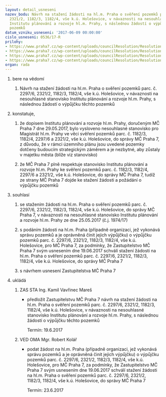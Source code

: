 ```yaml
---
layout: detail_usneseni
nazev_bodu: Návrh na stažení žádosti na hl.m. Praha o svěření pozemků parc. č. 2297/6,
  2321/2, 1182/3, 1182/4, vše k.ú. Holešovice, v návaznosti na nesouhlasné stanovisko
  Institutu plánování a rozvoje hl.m. Prahy, s následnou žádostí o výpůjčku těchto
  pozemků
datum_vzniku_usneseni: '2017-06-09 00:00:00'
cislo_usneseni: 0536/17-R
prilohy:
- https://www.praha7.cz/wp-content/uploads/councilResolution/Resolutions/29182/export/01_IPR1182~213107.docx
- https://www.praha7.cz/wp-content/uploads/councilResolution/Resolutions/29182/export/02_IPR1182~213106.pdf
- https://www.praha7.cz/wp-content/uploads/councilResolution/Resolutions/29182/export/03_IPR1182~213105.pdf
- https://www.praha7.cz/wp-content/uploads/councilResolution/Resolutions/29182/export/export~295909.pdf
organ: rada
---
```

<ol id="urzList" class="urzList_view"><li id="" class="urzClass1"><span name="1">bere na vědomí</span><ol class="urzOlClass"><li style="text-align: left;" id="" class="urzClass2"><span><p>Návrh na stažení žádosti na hl.m. Praha o svěření pozemků parc. č. 2297/6, 2321/2, 1182/3, 1182/4, vše k.ú. Holešovice, v návaznosti na nesouhlasné stanovisko Institutu plánování a rozvoje hl.m. Prahy, s následnou žádostí o výpůjčku těchto pozemků</p></span></li></ol></li><li id="" class="urzClass1"><span name="50">konstatuje,</span><ol class="urzOlClass"><li style="text-align: left;" id="" class="urzClass2"><span><p>že dopisem Institutu plánování a rozvoje hl.m. Prahy, doručeným MČ Praha 7 dne 29.05.2017, bylo vysloveno nesouhlasné stanovisko pro Magistrát hl.m. Prahy ve věci svěření pozemků parc. č. 1182/3, 1182/4, 2297/6 a 2321/2, vše k.ú. Holešovice, do správy MČ Praha 7, z důvodu, že v rámci územního plánu jsou uvedené pozemky dotčeny budoucím strategickým záměrem a je nezbytné, aby zůstaly v majetku města (blíže viz stanovisko)<br></p></span></li><li style="text-align: left;" id="" class="urzClass2"><span><p>že MČ Praha 7 plně respektuje stanovisko Institutu plánování a rozvoje hl.m. Prahy ke svěření pozemků parc. č. 1182/3, 1182/4, 2297/6 a 2321/2, vše k.ú. Holešovice, do správy MČ Praha 7, tudíž ze strany MČ Praha 7 dojde ke stažení žádosti a požádání o výpůjčku pozemků</p></span></li></ol></li><li id="" class="urzClass1"><span name="26">souhlasí</span><ol class="urzOlClass"><li style="text-align: left;" id="" class="urzClass2"><span><p>se stažením žádosti na hl.m. Praha o svěření pozemků parc. č. 2297/6, 2321/2, 1182/3, 1182/4, vše k.ú. Holešovice, do správy MČ Praha 7, v návaznosti na nesouhlasné stanovisko Institutu plánování a rozvoje hl.m. Prahy ze dne 25.05.2017 (č.j. 1974/17)<br></p></span></li><li style="text-align: left;" id="" class="urzClass2"><span><p>s podáním žádosti na hl.m. Praha&nbsp;(případně organizaci, jež vykonává správu pozemků a je oprávněná činit jejich výpůjčku) o výpůjčku pozemků parc. č. 2297/6, 2321/2, 1182/3, 1182/4, vše k.ú. Holešovice, pro MČ Praha 7, za podmínky, že Zastupitelstvo MČ Praha 7 svým usnesením dne 19.06.2017 schválí stažení žádosti na hl.m. Praha o svěření pozemků parc. č. 2297/6, 2321/2, 1182/3, 1182/4, vše k.ú. Holešovice, do správy MČ Praha 7</p></span></li><li style="text-align: left;" id="" class="urzClass2"><span><p>s návrhem usnesení Zastupitelstva MČ Praha 7</p></span></li></ol></li><li class="urzClass1" id="urzUkoly"><span name="1">ukládá</span><ol class="urzOlClass"><li class="urzClass2"><span><p>ZAS STA Ing. Kamil Vavřinec Mareš</p></span><ul class="urzUlClass"><li class="urzClass3"><span><p>předložit Zastupitelstvu MČ Praha 7 návrh na stažení žádosti na hl.m. Praha o svěření pozemků parc. č. 2297/6, 2321/2, 1182/3, 1182/4, vše k.ú. Holešovice, v návaznosti na nesouhlasné stanovisko Institutu plánování a rozvoje hl.m. Prahy, s následnou žádostí o výpůjčku těchto pozemků</p></span><span class="urzUkolTermin">  Termín:&nbsp;19.6.2017</span></li></ul></li><li class="urzClass2"><span><p>VED OMA Mgr. Robert Kolář</p></span><ul class="urzUlClass"><li class="urzClass3"><span><p>podat žádost na hl.m. Praha (případně organizaci, jež vykonává správu pozemků a je oprávněná činit jejich výpůjčku) o výpůjčku pozemků parc. č. 2297/6, 2321/2, 1182/3, 1182/4, vše k.ú. Holešovice, pro MČ Praha 7, za podmínky, že Zastupitelstvo MČ Praha 7 svým usnesením dne 19.06.2017 schválí stažení žádosti na hl.m. Praha o svěření pozemků parc. č. 2297/6, 2321/2, 1182/3, 1182/4, vše k.ú. Holešovice, do správy MČ Praha 7</p></span><span class="urzUkolTermin">  Termín:&nbsp;23.6.2017</span></li></ul></li></ol></li></ol>